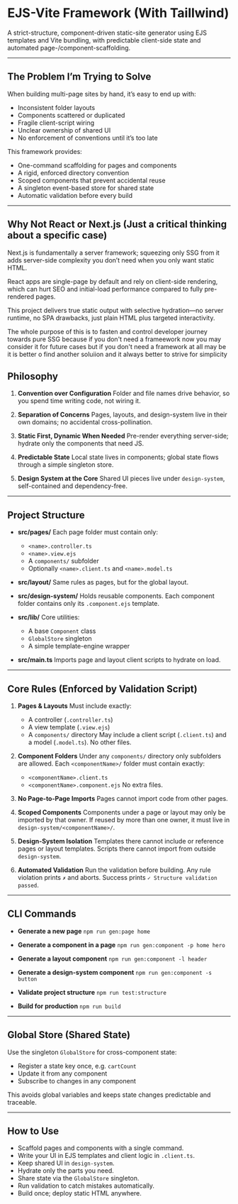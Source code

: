 # **EJS-Vite Framework (With Taillwind)**

A strict-structure, component-driven static-site generator using EJS templates and Vite bundling, with predictable client-side state and automated page-/component-scaffolding.

---

## The Problem I’m Trying to Solve

When building multi-page sites by hand, it’s easy to end up with:

- Inconsistent folder layouts
- Components scattered or duplicated
- Fragile client-script wiring
- Unclear ownership of shared UI
- No enforcement of conventions until it’s too late

This framework provides:

- One-command scaffolding for pages and components
- A rigid, enforced directory convention
- Scoped components that prevent accidental reuse
- A singleton event-based store for shared state
- Automatic validation before every build

---

## Why Not React or Next.js (Just a critical thinking about a specific case)

Next.js is fundamentally a server framework; squeezing only SSG from it adds server-side complexity you don’t need when you only want static HTML.

React apps are single-page by default and rely on client-side rendering, which can hurt SEO and initial-load performance compared to fully pre-rendered pages.

This project delivers true static output with selective hydration—no server runtime, no SPA drawbacks, just plain HTML plus targeted interactivity.

The whole purpose of this is to fasten and control developer journey towards pure SSG because if you don't need a frameework now you may consider it for future cases but if you don't need a framework at all may be it is better o find another soluiion and it always better to strive for simplicity

## Philosophy

1. **Convention over Configuration**
   Folder and file names drive behavior, so you spend time writing code, not wiring it.

2. **Separation of Concerns**
   Pages, layouts, and design-system live in their own domains; no accidental cross-pollination.

3. **Static First, Dynamic When Needed**
   Pre-render everything server-side; hydrate only the components that need JS.

4. **Predictable State**
   Local state lives in components; global state flows through a simple singleton store.

5. **Design System at the Core**
   Shared UI pieces live under `design-system`, self-contained and dependency-free.

---

## Project Structure

- **src/pages/**
  Each page folder must contain only:
  - `<name>.controller.ts`
  - `<name>.view.ejs`
  - A `components/` subfolder
  - Optionally `<name>.client.ts` and `<name>.model.ts`

- **src/layout/**
  Same rules as pages, but for the global layout.

- **src/design-system/**
  Holds reusable components.
  Each component folder contains only its `.component.ejs` template.

- **src/lib/**
  Core utilities:
  - A base `Component` class
  - `GlobalStore` singleton
  - A simple template-engine wrapper

- **src/main.ts**
  Imports page and layout client scripts to hydrate on load.

---

## Core Rules (Enforced by Validation Script)

1. **Pages & Layouts**
   Must include exactly:
   - A controller (`.controller.ts`)
   - A view template (`.view.ejs`)
   - A `components/` directory
     May include a client script (`.client.ts`) and a model (`.model.ts`). No other files.

2. **Component Folders**
   Under any `components/` directory only subfolders are allowed.
   Each `<componentName>/` folder must contain exactly:
   - `<componentName>.client.ts`
   - `<componentName>.component.ejs`
     No extra files.

3. **No Page-to-Page Imports**
   Pages cannot import code from other pages.

4. **Scoped Components**
   Components under a page or layout may only be imported by that owner.
   If reused by more than one owner, it must live in `design-system/<componentName>/`.

5. **Design-System Isolation**
   Templates there cannot include or reference pages or layout templates.
   Scripts there cannot import from outside `design-system`.

6. **Automated Validation**
   Run the validation before building. Any rule violation prints `✗` and aborts. Success prints `✓ Structure validation passed`.

---

## CLI Commands

- **Generate a new page**
  `npm run gen:page home`

- **Generate a component in a page**
  `npm run gen:component -p home hero`

- **Generate a layout component**
  `npm run gen:component -l header`

- **Generate a design-system component**
  `npm run gen:component -s button`

- **Validate project structure**
  `npm run test:structure`

- **Build for production**
  `npm run build`

---

## Global Store (Shared State)

Use the singleton `GlobalStore` for cross-component state:

- Register a state key once, e.g. `cartCount`
- Update it from any component
- Subscribe to changes in any component

This avoids global variables and keeps state changes predictable and traceable.

---

## How to Use

- Scaffold pages and components with a single command.
- Write your UI in EJS templates and client logic in `.client.ts`.
- Keep shared UI in `design-system`.
- Hydrate only the parts you need.
- Share state via the `GlobalStore` singleton.
- Run validation to catch mistakes automatically.
- Build once; deploy static HTML anywhere.
